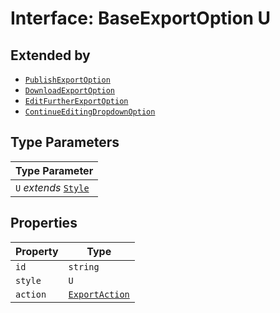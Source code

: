 # Interface: BaseExportOption U

## Extended by

- [`PublishExportOption`](publish-export-option/index.md)
- [`DownloadExportOption`](download-export-option/index.md)
- [`EditFurtherExportOption`](edit-further-export-option/index.md)
- [`ContinueEditingDropdownOption`](continue-editing-dropdown-option/index.md)

## Type Parameters

| Type Parameter |
| ------ |
| `U` *extends* [`Style`](style/index.md) |

## Properties

| Property | Type |
| ------ | ------ |
| `id` | `string` |
| `style` | `U` |
| `action` | [`ExportAction`](../type-aliases/export-action/index.md) |
